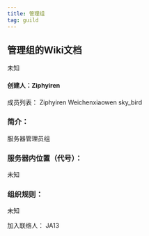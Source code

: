 ```yaml
---
title: 管理组
tag: guild
---
```


## **管理组的Wiki文档**

未知

#### 创建人：Ziphyiren

成员列表：
Ziphyiren
Weichenxiaowen
sky_bird

### 简介：
服务器管理员组

### 服务器内位置（代号）：

未知

### 组织规则：  
未知

加入联络人：
JA13